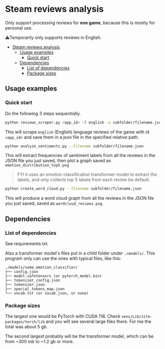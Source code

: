 # Steam reviews analysis

Only support processing reviews for **one game**, because this is mostly for personal use.

⚠️Temporarily only supports reviews in English.

<!-- TOC -->

- [Steam reviews analysis](#steam-reviews-analysis)
    - [Usage examples](#usage-examples)
        - [Quick start](#quick-start)
    - [Dependencies](#dependencies)
        - [List of dependencies](#list-of-dependencies)
        - [Package sizes](#package-sizes)

<!-- /TOC -->

## Usage examples

### Quick start

Do the following 3 steps sequentially.

```bash
python reviews_scraper.py <app_id> -l english -o subfolder/filename.json
```

This will scrape `english` (English) language reviews of the game with id `<app_id>` and save them in a json file in the specified relative path.

```bash
python analyze_sentiments.py --filename subfolder/filename.json
```

This will extract frequencies of sentiment labels from all the reviews in the JSON file you just saved, then plot a graph saved as `emotion_distribution_top5.png`

> FYI it uses an emotion classification transformer model to extract the labels, and only collects top 5 labels from each review be default.

```bash
python create_word_cloud.py --filename subfolder/filename.json
```

This will produce a word cloud graph from all the reviews in the JSON file you just saved, saved as `wordcloud_reviews.png`.

## Dependencies

### List of dependencies

See requirements.txt.

Also a transformer model's files put in a child folder under `./models/`. This program only can use the ones with typical files, like this:

```
./models/some_emotion_classifier/
├── config.json
├── model.safetensors (or pytorch_model.bin)
├── tokenizer_config.json
├── tokenizer.json
├── special_tokens_map.json
└── vocab.txt (or vocab.json, or none)
```

### Package sizes

The largest one would be PyTorch with CUDA 118. Check `venv/Lib/site-packages/torch/lib` and you will see several large files there. For me the total was about 5 gb.

The second largest probably will be the transformer model, which can be from ~300 mb to ~1.2 gb or more.
